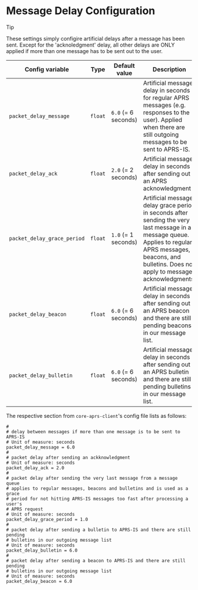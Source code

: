 # Message Delay Configuration

> [!TIP]
> These settings simply configire artificial delays after a message has been sent. Except for the 'acknoledgment' delay, all other delays are ONLY applied if more than one message has to be sent out to the user.

| Config variable             | Type    | Default value        | Description                                                                                                                                                                                                   |
|-----------------------------|---------|----------------------|---------------------------------------------------------------------------------------------------------------------------------------------------------------------------------------------------------------|
| `packet_delay_message`      | `float` | `6.0`  (= 6 seconds) | Artificial message delay in seconds for regular APRS messages (e.g. responses to the user). Applied when there are still outgoing messages to be sent to APRS-IS.                                             |
| `packet_delay_ack`          | `float` | `2.0`  (= 2 seconds) | Artificial message delay in seconds after sending out an APRS acknowledgment                                                                                                                                  |
| `packet_delay_grace_period` | `float` | `1.0`  (= 1 seconds) | Artificial message delay grace period in seconds after sending the very last message in a message queue. Applies to regular APRS messages, beacons, and bulletins. Does not apply to message acknowledgments. |
| `packet_delay_beacon`       | `float` | `6.0`  (= 6 seconds) | Artificial message delay in seconds after sending out an APRS beacon and there are still pending beacons in our message list.                                                                                 |
| `packet_delay_bulletin`     | `float` | `6.0`  (= 6 seconds) | Artificial message delay in seconds after sending out an APRS bulletin and there are still pending bulletins in our message list.                                                                             |

The respective section from `core-aprs-client`'s config file lists as follows:

```
#
# delay between messages if more than one message is to be sent to APRS-IS
# Unit of measure: seconds
packet_delay_message = 6.0
#
# packet delay after sending an ackknowledgment
# Unit of measure: seconds
packet_delay_ack = 2.0
#
# packet delay after sending the very last message from a message queue
# applies to regular messages, beacons and bulletins and is used as a grace
# period for not hitting APRS-IS messages too fast after processing a user's
# APRS request
# Unit of measure: seconds
packet_delay_grace_period = 1.0
#
# packet delay after sending a bulletin to APRS-IS and there are still pending
# bulletins in our outgoing message list
# Unit of measure: seconds
packet_delay_bulletin = 6.0
#
# packet delay after sending a beacon to APRS-IS and there are still pending
# bulletins in our outgoing message list
# Unit of measure: seconds
packet_delay_beacon = 6.0
```
